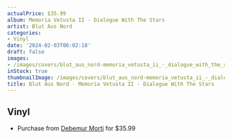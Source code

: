 ```yaml
---
actualPrice: $35.99
album: Memoria Vetusta II - Dialogue With The Stars
artist: Blut Aus Nord
categories:
- Vinyl
date: '2024-02-03T06:02:18'
draft: false
images:
- /images/covers/blut_aus_nord-memoria_vetusta_ii_-_dialogue_with_the_stars.jpg
inStock: true
thumbnailImage: /images/covers/blut_aus_nord-memoria_vetusta_ii_-_dialogue_with_the_stars-thumb.jpg
title: Blut Aus Nord - Memoria Vetusta II - Dialogue With The Stars
---
```


## Vinyl
* Purchase from [Debemur Morti](https://debemurmorti.aisamerch.com/item/143448) for $35.99
